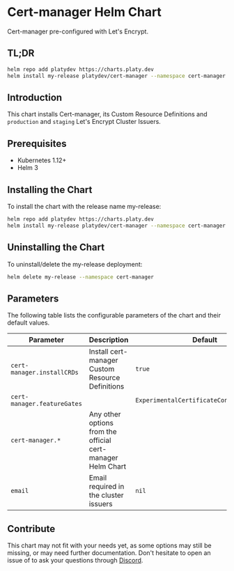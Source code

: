 # Cert-manager Helm Chart

Cert-manager pre-configured with Let's Encrypt.

## TL;DR

```sh
helm repo add platydev https://charts.platy.dev
helm install my-release platydev/cert-manager --namespace cert-manager --create-namespace
```

## Introduction

This chart installs Cert-manager, its Custom Resource Definitions and `production` and `staging` Let's Encrypt Cluster Issuers.

## Prerequisites

- Kubernetes 1.12+
- Helm 3

## Installing the Chart

To install the chart with the release name my-release:

```sh
helm repo add platydev https://charts.platy.dev
helm install my-release platydev/cert-manager --namespace cert-manager --create-namespace
```

## Uninstalling the Chart

To uninstall/delete the my-release deployment:

```sh
helm delete my-release --namespace cert-manager
```

## Parameters

The following table lists the configurable parameters of the chart and their default values.

| Parameter                   | Description                                                 | Default                                   |
| --------------------------- | ----------------------------------------------------------- | ----------------------------------------- |
| `cert-manager.installCRDs`  | Install cert-manager Custom Resource Definitions            | `true`                                    |
| `cert-manager.featureGates` |                                                             | `ExperimentalCertificateControllers=true` |
| `cert-manager.*`            | Any other options from the official cert-manager Helm Chart |                                           |
| `email`                     | Email required in the cluster issuers                       | `nil`                                     |

## Contribute

This chart may not fit with your needs yet, as some options may still be missing, or may need further documentation. Don't hesitate to open an issue of to ask your questions through [Discord](https://discord.gg/Bez8xY).
